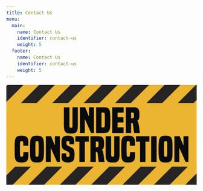 ```yaml
---
title: Contact Us
menu:
  main:
    name: Contact Us
    identifier: contact-us
    weight: 5
  footer:
    name: Contact Us
    identifier: contact-us
    weight: 5
---
```


![](images/under-construction.jpg)